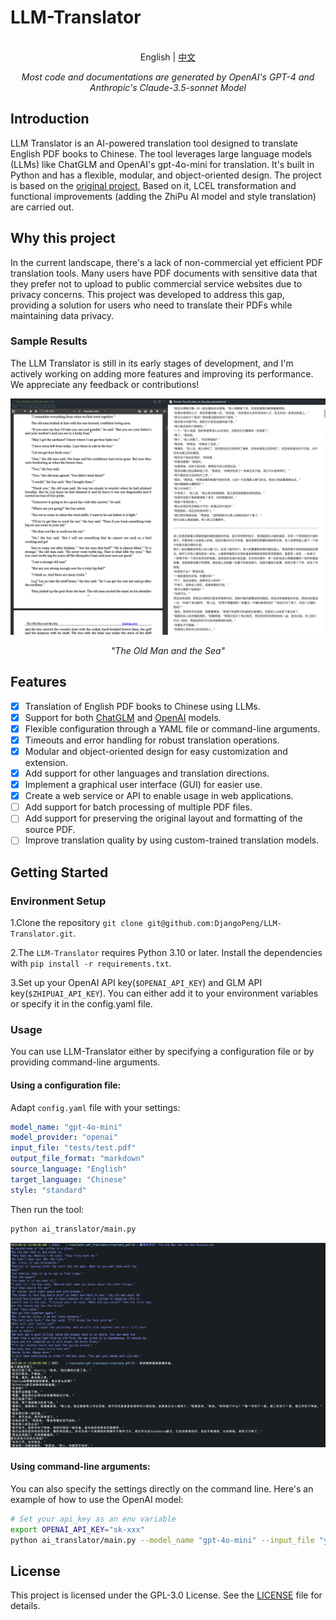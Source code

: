 # LLM-Translator

<p align="center">
    <br> English | <a href="README-CN.md">中文</a>
</p>
<p align="center">
    <em>Most code and documentations are generated by OpenAI's GPT-4 and Anthropic's Claude-3.5-sonnet Model</em>
</p>

## Introduction

LLM Translator is an AI-powered translation tool designed to translate English PDF books to Chinese. The tool leverages large language models (LLMs) like ChatGLM and OpenAI's gpt-4o-mini for translation. It's built in Python and has a flexible, modular, and object-oriented design. The project is based on the [original project](https://github.com/DjangoPeng/openai-quickstart/tree/main/langchain/openai-translator), Based on it, LCEL transformation and functional improvements (adding the ZhiPu AI model and style translation) are carried out.

## Why this project

In the current landscape, there's a lack of non-commercial yet efficient PDF translation tools. Many users have PDF documents with sensitive data that they prefer not to upload to public commercial service websites due to privacy concerns. This project was developed to address this gap, providing a solution for users who need to translate their PDFs while maintaining data privacy.

### Sample Results

The LLM Translator is still in its early stages of development, and I'm actively working on adding more features and improving its performance. We appreciate any feedback or contributions!

![The_Old_Man_of_the_Sea](images/sample_image_0.png)

<p align="center">
    <em>"The Old Man and the Sea"</em>
</p>

## Features

- [x] Translation of English PDF books to Chinese using LLMs.
- [x] Support for both [ChatGLM](https://github.com/THUDM/ChatGLM-6B) and [OpenAI](https://platform.openai.com/docs/models) models.
- [x] Flexible configuration through a YAML file or command-line arguments.
- [x] Timeouts and error handling for robust translation operations.
- [x] Modular and object-oriented design for easy customization and extension.
- [x] Add support for other languages and translation directions.
- [x] Implement a graphical user interface (GUI) for easier use.
- [x] Create a web service or API to enable usage in web applications.
- [ ] Add support for batch processing of multiple PDF files.
- [ ] Add support for preserving the original layout and formatting of the source PDF.
- [ ] Improve translation quality by using custom-trained translation models.

## Getting Started

### Environment Setup

1.Clone the repository `git clone git@github.com:DjangoPeng/LLM-Translator.git`.

2.The `LLM-Translator` requires Python 3.10 or later. Install the dependencies with `pip install -r requirements.txt`.

3.Set up your OpenAI API key(`$OPENAI_API_KEY`) and GLM API key(`$ZHIPUAI_API_KEY`). You can either add it to your environment variables or specify it in the config.yaml file.

### Usage

You can use LLM-Translator either by specifying a configuration file or by providing command-line arguments.

#### Using a configuration file:

Adapt `config.yaml` file with your settings:

```yaml
model_name: "gpt-4o-mini"
model_provider: "openai"
input_file: "tests/test.pdf"
output_file_format: "markdown"
source_language: "English"
target_language: "Chinese"
style: "standard"
```

Then run the tool:

```bash
python ai_translator/main.py
```

![sample_out](images/sample_image_1.png)

#### Using command-line arguments:

You can also specify the settings directly on the command line. Here's an example of how to use the OpenAI model:

```bash
# Set your api_key as an env variable
export OPENAI_API_KEY="sk-xxx"
python ai_translator/main.py --model_name "gpt-4o-mini" --input_file "your_input.pdf" --output_file_format "markdown" --source_language "English" --target_language "Chinese"
```

## License

This project is licensed under the GPL-3.0 License. See the [LICENSE](LICENSE) file for details.
